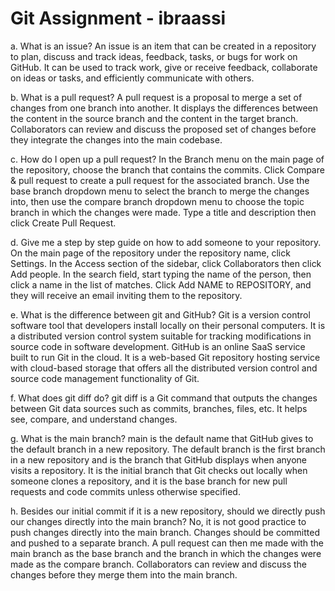 # Git Assignment - ibraassi

a. What is an issue?
An issue is an item that can be created in a repository to plan, discuss and track ideas, feedback, tasks, or bugs for work on GitHub. It can be used to track work, give or receive feedback, collaborate on ideas or tasks, and efficiently communicate with others.

b. What is a pull request?
A pull request is a proposal to merge a set of changes from one branch into another. It displays the differences between the content in the source branch and the content in the target branch. Collaborators can review and discuss the proposed set of changes before they integrate the changes into the main codebase.

c. How do I open up a pull request?
In the Branch menu on the main page of the repository, choose the branch that contains the commits. Click Compare & pull request to create a pull request for the associated branch. Use the base branch dropdown menu to select the branch to merge the changes into, then use the compare branch dropdown menu to choose the topic branch in which the changes were made. Type a title and description then click Create Pull Request.

d. Give me a step by step guide on how to add someone to your repository.
On the main page of the repository under the repository name, click Settings. In the Access section of the sidebar, click Collaborators then click Add people. In the search field, start typing the name of the person, then click a name in the list of matches. Click Add NAME to REPOSITORY, and they will receive an email inviting them to the repository.

e. What is the difference between git and GitHub?
Git is a version control software tool that developers install locally on their personal computers. It is a distributed version control system suitable for tracking modifications in source code in software development. GitHub is an online SaaS service built to run Git in the cloud. It is a web-based Git repository hosting service with cloud-based storage that offers all the distributed version control and source code management functionality of Git.

f. What does git diff do?
git diff is a Git command that outputs the changes between Git data sources such as commits, branches, files, etc. It helps see, compare, and understand changes.

g. What is the main branch?
main is the default name that GitHub gives to the default branch in a new repository. The default branch is the first branch in a new repository and is the branch that GitHub displays when anyone visits a repository. It is the initial branch that Git checks out locally when someone clones a repository, and it is the base branch for new pull requests and code commits unless otherwise specified.

h. Besides our initial commit if it is a new repository, should we directly push our changes directly into the main branch?
No, it is not good practice to push changes directly into the main branch. Changes should be committed and pushed to a separate branch. A pull request can then me made with the main branch as the base branch and the branch in which the changes were made as the compare branch. Collaborators can review and discuss the changes before they merge them into the main branch.

